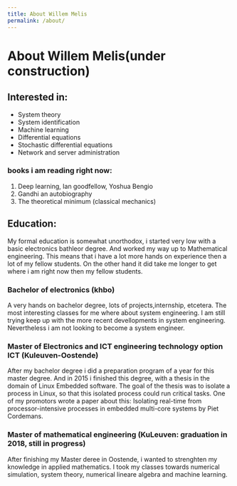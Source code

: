 ```yaml
---
title: About Willem Melis
permalink: /about/
---
```


# About Willem Melis(under construction)

## Interested in:

- System theory
- System identification
- Machine learning
- Differential equations
- Stochastic differential equations
- Network and server administration

### books i am reading right now:
1. Deep learning, Ian goodfellow, Yoshua Bengio
2. Gandhi an autobiography
3. The theoretical minimum (classical mechanics)

## Education:
My formal education is somewhat unorthodox, i started very low with a basic electronics bathleor degree. And worked my way up to Mathematical engineering. This means that i have a lot more hands on experience then a lot of my fellow students. On the other hand it did take me longer to get where i am right now then my fellow students.

### Bachelor of electronics (khbo)
A very hands on bachelor degree, lots of projects,internship, etcetera. The most interesting classes for me where about system engineering. I am still trying keep up with the more recent devellopments in system engineering. Nevertheless i am not looking to become a system engineer.

### Master of Electronics and ICT engineering technology option ICT (Kuleuven-Oostende)
After my bachelor degree i did a preparation program of a year for this master degree. And in 2015 i finished this degree, with a thesis in the domain of Linux Embedded software. The goal of the thesis was to isolate a process in Linux, so that this isolated process could run critical tasks. One of my promotors wrote a paper about this:  Isolating real-time from processor-intensive processes in embedded multi-core systems by Piet Cordemans.

### Master of mathematical engineering (KuLeuven: graduation in 2018, still in progress)
After finishing my Master deree in Oostende, i wanted to strenghten my knowledge in applied mathematics. I took my classes towards numerical simulation, system theory, numerical lineare algebra and machine learning.
